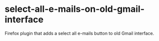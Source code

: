 # select-all-e-mails-on-old-gmail-interface
Firefox plugin that adds a select all e-mails button to old Gmail interface.

